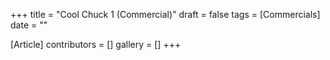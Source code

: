 +++
title = "Cool Chuck 1 (Commercial)"
draft = false
tags = [Commercials]
date = ""

[Article]
contributors = []
gallery = []
+++